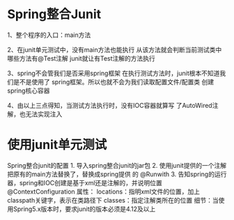 # Spring整合Junit
1、整个程序的入口：main方法

2、在junit单元测试中，没有main方法也能执行
    从该方法就会判断当前测试类中哪些方法有@Test注解
    junit就让有Test注解的方法执行
    
3、spring不会管我们是否采用spring框架
    在执行测试方法时，junit根本不知道我们是不是使用了
    spring框架。所以也就不会为我们读取配置文件/配置类
    创建spring核心容器

4、由以上三点得知，当测试方法执行时，没有IOC容器就算写
    了AutoWired注解，也无法实现注入
    
    
    
    
# 使用junit单元测试

 Spring整合junit的配置
    1. 导入spring整合junit的jar包
    2. 使用junit提供的一个注解把原有的main方法替换了，替换成spring提供
          的 @Runwith
    3. 告知spring的运行器，spring和IOC创建是基于xml还是注解的，并说明位置
        @ContextConfiguration
            属性：
                locations：指明xml文件的位置，加上classpath关键字，表示在类路径下
                classes：指定注解类所在的位置
    细节：当使用Spring5.x版本时，要求junit的版本必须是4.12及以上